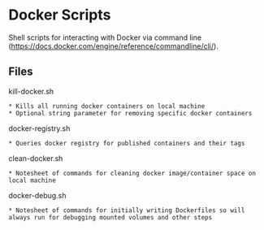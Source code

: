 # Docker Scripts

Shell scripts for interacting with Docker via command line (https://docs.docker.com/engine/reference/commandline/cli/).

## Files

kill-docker.sh
```
* Kills all running docker containers on local machine
* Optional string parameter for removing specific docker containers
```

docker-registry.sh
```
* Queries docker registry for published containers and their tags
```

clean-docker.sh
```
* Notesheet of commands for cleaning docker image/container space on local machine
```

docker-debug.sh
```
* Notesheet of commands for initially writing Dockerfiles so will always run for debugging mounted volumes and other steps
```
